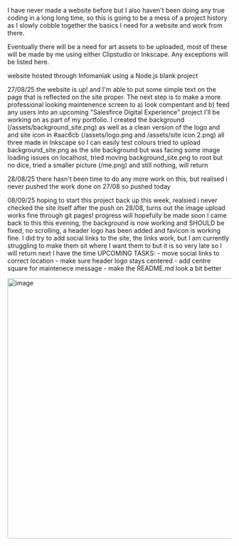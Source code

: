I have never made a website before but I also haven't been doing any true coding in a long long time, so this is going to be a mess of a project history as I slowly cobble together the basics I need for a website and work from there.

Eventually there will be a need for art assets to be uploaded, most of these will be made by me using either Clipstudio or Inkscape. Any exceptions will be listed here.

website hosted through Infomaniak using a Node.js blank project

27/08/25 the website is up! and I'm able to put some simple text on the page that is reflected on the site proper. The next step is to make a more professional looking maintenence screen to a) look compentant and b) feed any users into an upcoming "Salesfirce Digital Experience" project I'll be working on as part of my portfolio. I created the background (/assets/background_site.png) as well as a clean version of the logo and and site icon in #aac6cb (/assets/logo.png and /assets/site icon 2.png) all three made in Inkscape so I can easily test colours
tried to upload background_site.png as the site background but was facing some image loading issues on localhost, tried moving background_site.png to root but no dice, tried a smaller picture (/me.png) and still nothing, will return

28/08/25 there hasn't been time to do any more work on this, but realised i never pushed the work done on 27/08 so pushed today

08/09/25 hoping to start this project back up this week, realsied i never checked the site itself after the push on 28/08, turns out the image upload works fine through git pages! progress will hopefully be made soon
  I came back to this this evening, the background is now working and SHOULD be fixed, no scrolling,  a header logo has been added and favicon is working fine. I did try to add social links to the site, the links work, but I am currently struggling to make them sit where I want them to but it is so very late so I will return next I have the time
    UPCOMING TASKS:
      - move social links to correct location
      - make sure header logo stays centered
      - add centre square for maintenece message
      - make the README.md look a bit better
      
<img width="1922" height="585" alt="image" src="https://github.com/user-attachments/assets/e7333470-8445-4abd-b00b-0c6ff7056285" />
